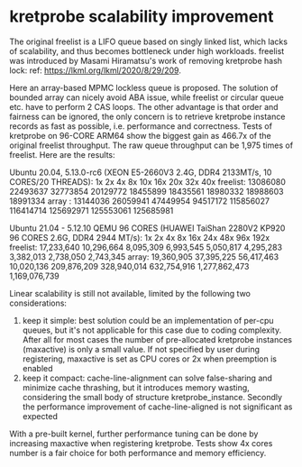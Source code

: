 # kretprobe scalability improvement

The original freelist is a LIFO queue based on singly linked list, which lacks
of scalability, and thus becomes bottleneck under high workloads. freelist was
introduced by Masami Hiramatsu's work of removing kretprobe hash lock:
ref: https://lkml.org/lkml/2020/8/29/209.

Here an array-based MPMC lockless queue is proposed. The solution of bounded
array can nicely avoid ABA issue, while freelist or circular queue etc. have
to perform 2 CAS loops. The other advantage is that order and fairness can be
ignored, the only concern is to retrieve kretprobe instance records as fast
as possible, i.e. performance and correctness. Tests of kretprobe on 96-CORE
ARM64 show the biggest gain as 466.7x of the original freelist throughput.
The raw queue throughput can be 1,975 times of freelist. Here are the results:

Ubuntu 20.04, 5.13.0-rc6 (XEON E5-2660V3 2.4G, DDR4 2133MT/s, 10 CORES/20 THREADS):
                1x        2x        4x        8x        10x        16x        20x        32x        40x
freelist: 13086080  22493637  32773854  20129772   18455899   18435561   18980332   18988603   18991334	
array   :  13144036  26059941  47449954  94517172  115856027  116414714  125692971  125553061  125685981

Ubuntu 21.04 - 5.12.10 QEMU 96 CORES (HUAWEI TaiShan 2280V2  KP920 96 CORES 2.6G, DDR4 2944 MT/s):
                  1x          2x          4x          8x          16x          24x          48x            96x           192x
freelist: 17,233,640  10,296,664   8,095,309   6,993,545    5,050,817    4,295,283    3,382,013      2,738,050      2,743,345
array:    19,360,905  37,395,225  56,417,463  10,020,136  209,876,209  328,940,014  632,754,916  1,277,862,473  1,169,076,739

Linear scalability is still not available,  limited by the following two
considerations:

1. keep it simple: best solution could be an implementation of per-cpu queues,
   but it's not applicable for this case due to coding complexity. After all for
   most cases the number of pre-allocated kretprobe instances (maxactive) is
   only a small value. If not specified by user during registering, maxactive
   is set as CPU cores or 2x when preemption is enabled
2. keep it compact: cache-line-alignment can solve false-sharing and minimize
   cache thrashing, but it introduces memory wasting, considering the small
   body of structure kretprobe_instance. Secondly the performance improvement
   of cache-line-aligned is not significant as expected

With a pre-built kernel, further performance tuning can be done by increasing
maxactive when registering kretprobe. Tests show 4x cores number is a fair
choice for both performance and memory efficiency.
